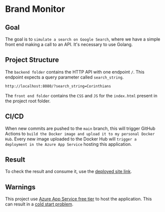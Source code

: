 # Brand Monitor

## Goal

The goal is to `simulate a search on Google Search`, where we have a simple front end making a call to an API. It's necessary to use Golang.

## Project Structure

The `backend folder` contains the HTTP API with one endpoint `/`. This endpoint expects a query parameter called `search_string`.

```html
http://localhost:8080/?search_string=Corinthians
```

The `front end folder` contains the `CSS` and `JS` for the `index.html` present in the project root folder.

## CI/CD

When new commits are pushed to the `main` branch, this will trigger GitHub Actions to `build the Docker image and upload it to my personal Docker Hub`. Every new image uploaded to the Docker Hub will `trigger a deployment in the Azure App Service` hosting this application.

## Result

To check the result and consume it, use the [deployed site link](https://romerogabriel.github.io/brandmonitor-test/).

## Warnings

This project use [Azure App Service free tier](https://azure.microsoft.com/en-us/pricing/details/app-service/windows/#pricing) to host the application. This can result in a [cold start problem](https://medium.com/@ilakk2023/overcoming-the-cold-start-problem-in-microservices-strategies-and-aws-solutions-2f93fc1e59a6).
